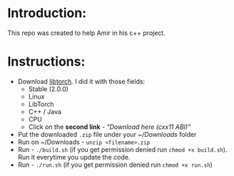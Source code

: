 # Introduction:
This repo was created to help Amir in his c++ project.

# Instructions:

- Download [libtorch](https://pytorch.org/get-started/locally/). I did it with those fields:
    - Stable (2.0.0)
    - Linux
    - LibTorch
    - C++ / Java
    - CPU
    - Click on the **second link** - *"Download here (cxx11 ABI)"*
- Put the downloaded `.zip` file under your *~/Downloads* folder 
- Run on ~/Downloads - `unzip <filename>.zip`
- Run - `./build.sh` (if you get permission denied run `chmod +x build.sh`). Run it everytime you update the code.
- Run - `./run.sh` (if you get permission denied run `chmod +x run.sh`)
